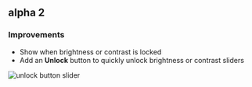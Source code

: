 ## alpha 2

### Improvements

* Show when brightness or contrast is locked
* Add an **Unlock** button to quickly unlock brightness or contrast sliders

![unlock button slider](https://files.lunar.fyi/unlock-slider-button.png)
